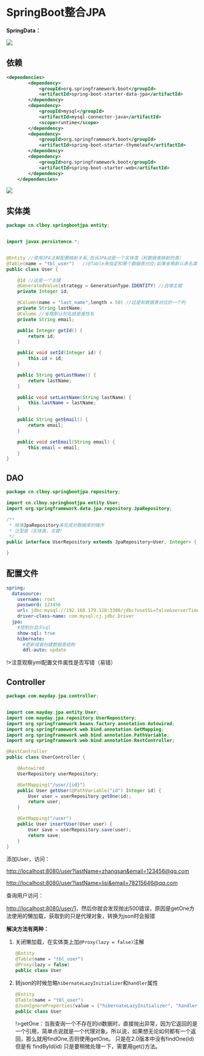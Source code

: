 # SpringBoot整合JPA

**SpringData：**

![](https://cdn.jsdelivr.net/gh/mumozi/Figure_bed/img/20200218101957.png)

## 依赖

```xml
<dependencies>
        <dependency>
            <groupId>org.springframework.boot</groupId>
            <artifactId>spring-boot-starter-data-jpa</artifactId>
        </dependency>
        <dependency>
            <groupId>mysql</groupId>
            <artifactId>mysql-connector-java</artifactId>
            <scope>runtime</scope>
        </dependency>
        <dependency>
            <groupId>org.springframework.boot</groupId>
            <artifactId>spring-boot-starter-thymeleaf</artifactId>
        </dependency>
        <dependency>
            <groupId>org.springframework.boot</groupId>
            <artifactId>spring-boot-starter-web</artifactId>
        </dependency>
    </dependencies>
```

![](https://cdn.jsdelivr.net/gh/mumozi/Figure_bed/img/20200218102031.png)



## 实体类

```java
package cn.clboy.springbootjpa.entity;


import javax.persistence.*;


@Entity //使用JPA注解配置映射关系,告诉JPA这是一个实体类（和数据表映射的类）
@Table(name = "tbl_user")   //@Table来指定和哪个数据表对应;如果省略默认表名类名小写；
public class User {

    @Id //这是一个主键
    @GeneratedValue(strategy = GenerationType.IDENTITY) //自增主键
    private Integer id;

    @Column(name = "last_name",length = 50) //这是和数据表对应的一个列
    private String lastName;
    @Column //省略默认列名就是属性名
    private String email;

    public Integer getId() {
        return id;
    }

    public void setId(Integer id) {
        this.id = id;
    }

    public String getLastName() {
        return lastName;
    }

    public void setLastName(String lastName) {
        this.lastName = lastName;
    }

    public String getEmail() {
        return email;
    }

    public void setEmail(String email) {
        this.email = email;
    }
}

```

## DAO

```java
package cn.clboy.springbootjpa.repository;

import cn.clboy.springbootjpa.entity.User;
import org.springframework.data.jpa.repository.JpaRepository;

/**
 * 继承JpaRepository来完成对数据库的操作
 * 泛型是（实体类，主键）
 */
public interface UserRepository extends JpaRepository<User, Integer> {

}
```

## 配置文件

```yaml
spring:
  datasource:
    username: root
    password: 123456
    url: jdbc:mysql://192.168.179.128:3306/jdbc?useSSL=false&serverTimezone=Asia/Shanghai&characterEncoding=utf-8
    driver-class-name: com.mysql.cj.jdbc.Driver
  jpa:
    #控制台显示sql
    show-sql: true
    hibernate:
      #更新或者创建数据表结构
      ddl-auto: update
```

!>注意观察yml配置文件属性是否写错（易错）

## Controller

```java
package com.mayday.jpa.controller;


import com.mayday.jpa.entity.User;
import com.mayday.jpa.repository.UserRepository;
import org.springframework.beans.factory.annotation.Autowired;
import org.springframework.web.bind.annotation.GetMapping;
import org.springframework.web.bind.annotation.PathVariable;
import org.springframework.web.bind.annotation.RestController;

@RestController
public class UserController {

    @Autowired
    UserRepository userRepository;

    @GetMapping("/user/{id}")
    public User getUser(@PathVariable("id") Integer id) {
        User user = userRepository.getOne(id);
        return user;
    }

    @GetMapping("/user")
    public User insertUser(User user) {
        User save = userRepository.save(user);
        return save;
    }
}

```



添加User，访问：

<http://localhost:8080/user?lastName=zhangsan&email=123456@qq.com>

<http://localhost:8080/user?lastName=lisi&email=78215646@qq.com>

查询用户访问：

<http://localhost:8080/user/1>，然后你就会发现抛出500错误，原因是getOne方法使用的懒加载，获取到的只是代理对象，转换为json时会报错

**解决方法有两种：**

1. 关闭懒加载，在实体类上加`@Proxy(lazy = false)`注解

   ```java
   @Entity
   @Table(name = "tbl_user")
   @Proxy(lazy = false)
   public class User
   ```

2. 转json的时候忽略`hibernateLazyInitializer`和`handler`属性

   ```java
   @Entity
   @Table(name = "tbl_user")
   @JsonIgnoreProperties(value = {"hibernateLazyInitializer", "handler"})
   public class User 
   ```

   !>getOne：当我查询一个不存在的id数据时，直接抛出异常，因为它返回的是一个引用，简单点说就是一个代理对象。所以说，如果想无论如何都有一个返回，那么就用findOne,否则使用getOne。 只是在2.0版本中没有findOne(id) 但是有 findById(id) 只是要稍微处理一下，需要用get()方法。

